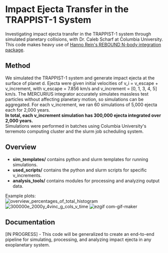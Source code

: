 # Impact Ejecta Transfer in the TRAPPIST-1 System
Investigating impact ejecta transfer in the TRAPPIST-1 system through simulated planetary collisions, with Dr. Caleb Scharf at Columbia University.  
This code makes heavy use of [Hanno Rein's REBOUND N-body integration package](https://github.com/hannorein/rebound). 

## Method
We simulated the TRAPPIST-1 system and generate impact ejecta at the surface of planet d. Ejecta were given initial velocities of v_i = v_escape + v_increment, with v_escape = 7.856 km/s and v_increment = [0, 1, 3, 4, 5] km/s. The MERCURIUS integrator accurately simulates massless test particles without affecting planetary motion, so simulations can be aggregated. For each v_increment, we ran 60 simulations of 5,000 ejecta each for 2,000 years.   
**In total, each v_increment simulation has 300,000 ejecta integrated over 2,000 years.**   
Simulations were performed in batches using Columbia University's terremoto computing cluster and the slurm job scheduling system.

## Overview
- **sim_templates/** contains python and slurm templates for running simulations.
- **used_scripts/** contains the python and slurm scripts for specific v_increments.
- **analysis_tools/** contains modules for processing and analyzing output data.

Example plots:  
![overview_percentages_of_total_histogram](https://user-images.githubusercontent.com/84996423/133484243-8c4e6e55-b56a-4136-bcbc-af95ad981a71.png)
![300000e_2000y_4vinc_g_cols_v_time](https://user-images.githubusercontent.com/84996423/133484337-128612dc-ef51-4865-b79e-f1aaf131b9ac.png)
![ezgif com-gif-maker](https://user-images.githubusercontent.com/84996423/133485125-dcaa7206-f065-4e2a-b24c-72af3f6f42be.gif)


## Documentation
[IN PROGRESS] - This code will be generalized to create an end-to-end pipeline for simulating, processing, and analyzing impact ejecta in any exoplanetary system.  


